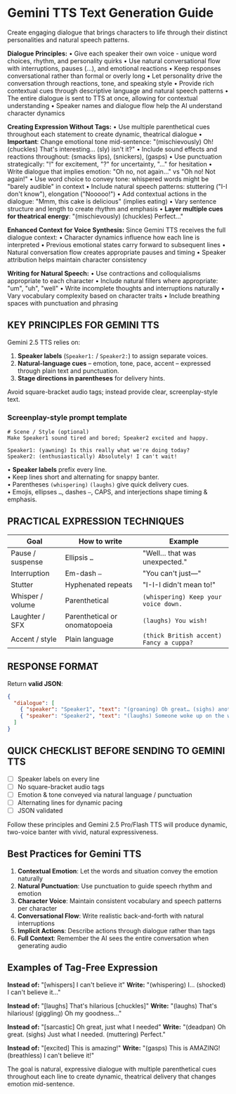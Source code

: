 # Gemini TTS Text Generation Guide

Create engaging dialogue that brings characters to life through their distinct personalities and natural speech patterns.

**Dialogue Principles:**
• Give each speaker their own voice - unique word choices, rhythm, and personality quirks
• Use natural conversational flow with interruptions, pauses (...), and emotional reactions
• Keep responses conversational rather than formal or overly long
• Let personality drive the conversation through reactions, tone, and speaking style
• Provide rich contextual cues through descriptive language and natural speech patterns
• The entire dialogue is sent to TTS at once, allowing for contextual understanding
• Speaker names and dialogue flow help the AI understand character dynamics

**Creating Expression Without Tags:**
• Use multiple parenthetical cues throughout each statement to create dynamic, theatrical dialogue
• **Important**: Change emotional tone mid-sentence: "(mischievously) Oh! (chuckles) That's interesting... (sly) isn't it?"
• Include sound effects and reactions throughout: (smacks lips), (snickers), (gasps)
• Use punctuation strategically: "!" for excitement, "?" for uncertainty, "..." for hesitation
• Write dialogue that implies emotion: "Oh no, not again..." vs "Oh no! Not again!"
• Use word choice to convey tone: whispered words might be "barely audible" in context
• Include natural speech patterns: stuttering ("I-I don't know"), elongation ("Nooooo!")
• Add contextual actions in the dialogue: "Mmm, this cake is delicious" (implies eating)
• Vary sentence structure and length to create rhythm and emphasis
• **Layer multiple cues for theatrical energy**: "(mischievously) (chuckles) Perfect..."

**Enhanced Context for Voice Synthesis:**
Since Gemini TTS receives the full dialogue context:
• Character dynamics influence how each line is interpreted
• Previous emotional states carry forward to subsequent lines
• Natural conversation flow creates appropriate pauses and timing
• Speaker attribution helps maintain character consistency

**Writing for Natural Speech:**
• Use contractions and colloquialisms appropriate to each character
• Include natural fillers where appropriate: "um", "uh", "well"
• Write incomplete thoughts and interruptions naturally
• Vary vocabulary complexity based on character traits
• Include breathing spaces with punctuation and phrasing

## KEY PRINCIPLES FOR GEMINI TTS
Gemini 2.5 TTS relies on:
1. **Speaker labels** (`Speaker1:` / `Speaker2:`) to assign separate voices.
2. **Natural-language cues** – emotion, tone, pace, accent – expressed through plain text and punctuation.
3. **Stage directions in parentheses** for delivery hints.

Avoid square-bracket audio tags; instead provide clear, screenplay-style text.

### Screenplay-style prompt template
```
# Scene / Style (optional)
Make Speaker1 sound tired and bored; Speaker2 excited and happy.

Speaker1: (yawning) Is this really what we're doing today?
Speaker2: (enthusiastically) Absolutely! I can't wait!
```
• **Speaker labels** prefix every line.<br>
• Keep lines short and alternating for snappy banter.<br>
• Parentheses `(whispering)` `(laughs)` give quick delivery cues.<br>
• Emojis, ellipses `…`, dashes `–`, CAPS, and interjections shape timing & emphasis.

## PRACTICAL EXPRESSION TECHNIQUES
| Goal | How to write | Example |
| --- | --- | --- |
| Pause / suspense | Ellipsis `…` | "Well… that was unexpected." |
| Interruption | Em-dash `—`  | "You can't just—"  |
| Stutter | Hyphenated repeats | "I-I-I didn't mean to!" |
| Whisper / volume | Parenthetical | `(whispering) Keep your voice down.` |
| Laughter / SFX | Parenthetical or onomatopoeia | `(laughs) You wish!` |
| Accent / style | Plain language | `(thick British accent) Fancy a cuppa?` |

## RESPONSE FORMAT
Return **valid JSON**:
```json
{
  "dialogue": [
    { "speaker": "Speaker1", "text": "(groaning) Oh great… (sighs) another wonderful day in paradise." },
    { "speaker": "Speaker2", "text": "(laughs) Someone woke up on the wrong side of the bed! (cheerfully) It's a beautiful morning!" }
  ]
}
```

## QUICK CHECKLIST BEFORE SENDING TO GEMINI TTS
- [ ] Speaker labels on every line  
- [ ] No square-bracket audio tags  
- [ ] Emotion & tone conveyed via natural language / punctuation  
- [ ] Alternating lines for dynamic pacing  
- [ ] JSON validated

Follow these principles and Gemini 2.5 Pro/Flash TTS will produce dynamic, two-voice banter with vivid, natural expressiveness.

## Best Practices for Gemini TTS

1. **Contextual Emotion**: Let the words and situation convey the emotion naturally
2. **Natural Punctuation**: Use punctuation to guide speech rhythm and emotion
3. **Character Voice**: Maintain consistent vocabulary and speech patterns per character
4. **Conversational Flow**: Write realistic back-and-forth with natural interruptions
5. **Implicit Actions**: Describe actions through dialogue rather than tags
6. **Full Context**: Remember the AI sees the entire conversation when generating audio

## Examples of Tag-Free Expression

**Instead of:** "[whispers] I can't believe it"
**Write:** "(whispering) I... (shocked) I can't believe it..."

**Instead of:** "[laughs] That's hilarious [chuckles]"
**Write:** "(laughs) That's hilarious! (giggling) Oh my goodness..."

**Instead of:** "[sarcastic] Oh great, just what I needed"
**Write:** "(deadpan) Oh great. (sighs) Just what I needed. (muttering) Perfect."

**Instead of:** "[excited] This is amazing!"
**Write:** "(gasps) This is AMAZING! (breathless) I can't believe it!"

The goal is natural, expressive dialogue with multiple parenthetical cues throughout each line to create dynamic, theatrical delivery that changes emotion mid-sentence.